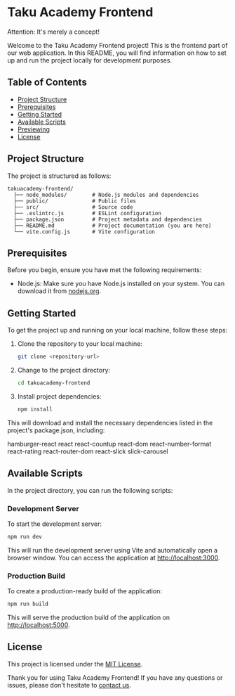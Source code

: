 # Taku Academy Frontend

Attention: It's merely a concept!



Welcome to the Taku Academy Frontend project! This is the frontend part of our web application. In this README, you will find information on how to set up and run the project locally for development purposes.

## Table of Contents

- [Project Structure](#project-structure)
- [Prerequisites](#prerequisites)
- [Getting Started](#getting-started)
- [Available Scripts](#available-scripts)
- [Previewing](#previewing)
- [License](#license)

## Project Structure

The project is structured as follows:

```
takuacademy-frontend/
  ├── node_modules/        # Node.js modules and dependencies
  ├── public/              # Public files 
  ├── src/                 # Source code
  ├── .eslintrc.js         # ESLint configuration
  ├── package.json         # Project metadata and dependencies
  ├── README.md            # Project documentation (you are here)
  └── vite.config.js       # Vite configuration
```

## Prerequisites

Before you begin, ensure you have met the following requirements:

- Node.js: Make sure you have Node.js installed on your system. You can download it from [nodejs.org](https://nodejs.org/).

## Getting Started

To get the project up and running on your local machine, follow these steps:

1. Clone the repository to your local machine:

   ```bash
   git clone <repository-url>
   ```

2. Change to the project directory:

   ```bash
   cd takuacademy-frontend
   ```

3. Install project dependencies:

   ```bash
   npm install
   ```
This will download and install the necessary dependencies listed in the project's package.json, including:

hamburger-react
react
react-countup
react-dom
react-number-format
react-rating
react-router-dom
react-slick
slick-carousel

## Available Scripts

In the project directory, you can run the following scripts:

### Development Server

To start the development server:

```bash
npm run dev
```

This will run the development server using Vite and automatically open a browser window. You can access the application at [http://localhost:3000](http://localhost:3000).

### Production Build

To create a production-ready build of the application:

```bash
npm run build
```


This will serve the production build of the application on [http://localhost:5000](http://localhost:5000).

## License

This project is licensed under the [MIT License](LICENSE).

Thank you for using Taku Academy Frontend! If you have any questions or issues, please don't hesitate to [contact us](mailto:a.dehghanazar@gmail.com).
